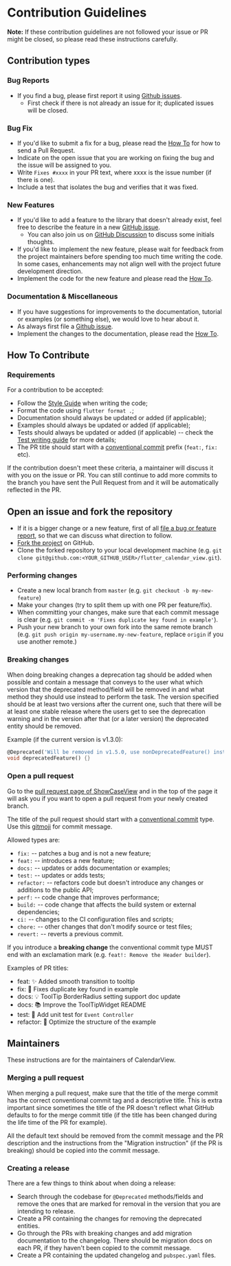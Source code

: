 # Contribution Guidelines

**Note:** If these contribution guidelines are not followed your issue or PR might be closed, so
please read these instructions carefully.

## Contribution types


### Bug Reports

- If you find a bug, please first report it using [Github issues].
    - First check if there is not already an issue for it; duplicated issues will be closed.


### Bug Fix

- If you'd like to submit a fix for a bug, please read the [How To](#how-to-contribute) for how to
  send a Pull Request.
- Indicate on the open issue that you are working on fixing the bug and the issue will be assigned
  to you.
- Write `Fixes #xxxx` in your PR text, where xxxx is the issue number (if there is one).
- Include a test that isolates the bug and verifies that it was fixed.


### New Features

- If you'd like to add a feature to the library that doesn't already exist, feel free to describe
  the feature in a new [GitHub issue].
    - You can also join us on [GitHub Discussion] to discuss some initials thoughts.
- If you'd like to implement the new feature, please wait for feedback from the project maintainers
  before spending too much time writing the code. In some cases, enhancements may not align well
  with the project future development direction.
- Implement the code for the new feature and please read the [How To](#how-to-contribute).


### Documentation & Miscellaneous

- If you have suggestions for improvements to the documentation, tutorial or examples (or something
  else), we would love to hear about it.
- As always first file a [Github issue].
- Implement the changes to the documentation, please read the [How To](#how-to-contribute).


## How To Contribute


### Requirements

For a contribution to be accepted:

- Follow the [Style Guide] when writing the code;
- Format the code using `flutter format .`;
- Documentation should always be updated or added (if applicable);
- Examples should always be updated or added (if applicable);
- Tests should always be updated or added (if applicable) -- check the [Test writing guide] for
  more details;
- The PR title should start with a [conventional commit] prefix (`feat:`, `fix:` etc).

If the contribution doesn't meet these criteria, a maintainer will discuss it with you on the issue
or PR. You can still continue to add more commits to the branch you have sent the Pull Request from
and it will be automatically reflected in the PR.


## Open an issue and fork the repository

- If it is a bigger change or a new feature, first of all
  [file a bug or feature report][GitHub issues], so that we can discuss what direction to follow.
- [Fork the project][fork guide] on GitHub.
- Clone the forked repository to your local development machine
  (e.g. `git clone git@github.com:<YOUR_GITHUB_USER>/flutter_calendar_view.git`).


### Performing changes

- Create a new local branch from `master` (e.g. `git checkout -b my-new-feature`)
- Make your changes (try to split them up with one PR per feature/fix).
- When committing your changes, make sure that each commit message is clear
  (e.g. `git commit -m 'Fixes duplicate key found in example'`).
- Push your new branch to your own fork into the same remote branch
  (e.g. `git push origin my-username.my-new-feature`, replace `origin` if you use another remote.)


### Breaking changes

When doing breaking changes a deprecation tag should be added when possible and contain a message
that conveys to the user what which version that the deprecated method/field will be removed in and
what method they should use instead to perform the task. The version specified should be at least
two versions after the current one, such that there will be at least one stable release where the
users get to see the deprecation warning and in the version after that (or a later version) the
deprecated entity should be removed.

Example (if the current version is v1.3.0):

```dart
@Deprecated('Will be removed in v1.5.0, use nonDeprecatedFeature() instead')
void deprecatedFeature() {}
```


### Open a pull request

Go to the [pull request page of ShowCaseView][PRs] and in the top
of the page it will ask you if you want to open a pull request from your newly created branch.

The title of the pull request should start with a [conventional commit] type.
Use this [gitmoji] for commit message.

Allowed types are:

- `fix:` -- patches a bug and is not a new feature;
- `feat:` -- introduces a new feature;
- `docs:` -- updates or adds documentation or examples;
- `test:` -- updates or adds tests;
- `refactor:` -- refactors code but doesn't introduce any changes or additions to the public API;
- `perf:` -- code change that improves performance;
- `build:` -- code change that affects the build system or external dependencies;
- `ci:` -- changes to the CI configuration files and scripts;
- `chore:` -- other changes that don't modify source or test files;
- `revert:` -- reverts a previous commit.

If you introduce a **breaking change** the conventional commit type MUST end with an exclamation
mark (e.g. `feat!: Remove the Header builder`).

Examples of PR titles:

- feat: ✨ Added smooth transition to tooltip
- fix: 🐛 Fixes duplicate key found in example
- docs: 💡 ToolTip BorderRadius setting support doc update
- docs: 📚 Improve the ToolTipWidget README
- test: 🚨 Add unit test for `Event Controller`
- refactor: 🔨 Optimize the structure of the example


## Maintainers

These instructions are for the maintainers of CalendarView.


### Merging a pull request

When merging a pull request, make sure that the title of the merge commit has the correct
conventional commit tag and a descriptive title. This is extra important since sometimes the title
of the PR doesn't reflect what GitHub defaults to for the merge commit title (if the title has been
changed during the life time of the PR for example).

All the default text should be removed from the commit message and the PR description and the
instructions from the "Migration instruction" (if the PR is breaking) should be copied into the
commit message.


### Creating a release

There are a few things to think about when doing a release:

- Search through the codebase for `@Deprecated` methods/fields and remove the ones that are marked
  for removal in the version that you are intending to release.
- Create a PR containing the changes for removing the deprecated entities.
- Go through the PRs with breaking changes and add migration documentation to the changelog.
  There should be migration docs on each PR, if they haven't been copied to the commit message.
- Create a PR containing the updated changelog and `pubspec.yaml` files.


[GitHub issue]: https://github.com/SimformSolutionsPvtLtd/flutter_calendar_view/issues/new
[GitHub issues]: https://github.com/SimformSolutionsPvtLtd/flutter_calendar_view/issues/new
[GitHub Discussion]: https://github.com/SimformSolutionsPvtLtd/flutter_calendar_view/discussions
[style guide]: https://github.com/flutter/flutter/wiki/Style-guide-for-Flutter-repo
[test writing guide]: https://docs.flutter.dev/cookbook/testing/unit/introduction
[pubspec doc]: https://dart.dev/tools/pub/pubspec
[conventional commit]: https://www.conventionalcommits.org
[fork guide]: https://guides.github.com/activities/forking/#fork
[PRs]: https://github.com/SimformSolutionsPvtLtd/flutter_calendar_view/pulls
[gitmoji]: https://gist.github.com/parmentf/035de27d6ed1dce0b36a